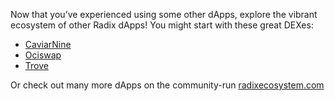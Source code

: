 Now that you’ve experienced using some other dApps, explore the vibrant ecosystem of other Radix dApps! You might start with these great DEXes:

- [CaviarNine](https://caviarnine.com)
- [Ociswap](https://ociswap.com)
- [Trove](https://swap.trove.tools)

Or check out many more dApps on the community-run [radixecosystem.com](https://radixecosystem.com/)
